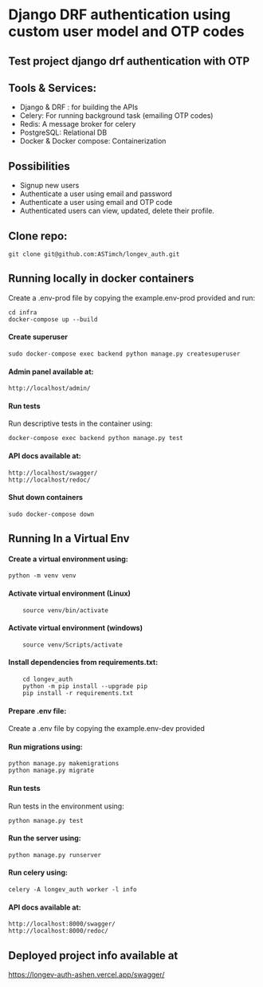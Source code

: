 # Django DRF authentication using custom user model and OTP codes


## Test project django drf authentication with OTP

## Tools & Services:
- Django & DRF : for building the APIs
- Celery: For running background task (emailing OTP codes)
- Redis: A message broker for celery
- PostgreSQL: Relational DB
- Docker & Docker compose: Containerization

## Possibilities
- Signup new users
- Authenticate a user using email and password
- Authenticate a user using email and OTP code
- Authenticated users can view, updated, delete their profile.


## Clone repo:
```
git clone git@github.com:ASTimch/longev_auth.git
```

## Running locally in docker containers

Create a .env-prod file by copying the example.env-prod provided and run:
```
cd infra
docker-compose up --build

```

#### Create superuser

```
sudo docker-compose exec backend python manage.py createsuperuser
```

#### Admin panel available at:
```
http://localhost/admin/
```

#### Run tests
Run descriptive tests in the container using:
```
docker-compose exec backend python manage.py test
```

#### API docs available at:

```
http://localhost/swagger/
http://localhost/redoc/
```

#### Shut down containers
```
sudo docker-compose down
```


## Running In a Virtual Env

#### Create a virtual environment using:
```
python -m venv venv
```

#### Activate virtual environment (Linux)
```
    source venv/bin/activate
```
#### Activate virtual environment (windows)
```
    source venv/Scripts/activate
```

#### Install dependencies from requirements.txt:
```
    cd longev_auth
    python -m pip install --upgrade pip
    pip install -r requirements.txt
```
#### Prepare .env file:

Create a .env file by copying the example.env-dev provided

#### Run migrations using:
```
python manage.py makemigrations
python manage.py migrate
```

#### Run tests
Run tests in the environment using:
```
python manage.py test
```

#### Run the server using:
```
python manage.py runserver
```

#### Run celery using:
```
celery -A longev_auth worker -l info
```

#### API docs available at:

```
http://localhost:8000/swagger/
http://localhost:8000/redoc/
```

## Deployed project info available at 

https://longev-auth-ashen.vercel.app/swagger/